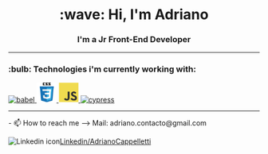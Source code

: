 <h1 align="center">:wave: Hi, I'm Adriano</h1>
<h3 align="center">I'm a Jr Front-End Developer</h3>
<hr>
<h3 align="left">:bulb: Technologies i'm currently working with:</h3>
<p align="left"> <a href="https://developer.mozilla.org/en-US/docs/Glossary/HTML5" target="_blank"> <img src="https://upload.wikimedia.org/wikipedia/commons/thumb/6/61/HTML5_logo_and_wordmark.svg/250px-HTML5_logo_and_wordmark.svg.png" alt="babel" width="40" height="40"/> </a> <a href="https://www.w3schools.com/css/" target="_blank"> <img src="https://raw.githubusercontent.com/devicons/devicon/master/icons/css3/css3-original-wordmark.svg" alt="css3" width="40" height="40"/> </a> <a href="https://developer.mozilla.org/en-US/docs/Web/JavaScript" target="_blank"> <img src="https://raw.githubusercontent.com/devicons/devicon/master/icons/javascript/javascript-original.svg" alt="javascript" width="40" height="40"/> </a>
 <a href="https://www.cypress.io" target="_blank"> <img src="https://raw.githubusercontent.com/simple-icons/simple-icons/6e46ec1fc23b60c8fd0d2f2ff46db82e16dbd75f/icons/cypress.svg" alt="cypress" width="40" height="40"/> </a></p>
<hr>
- 📫 How to reach me --> 
Mail: adriano.contacto@gmail.com <br>
<p><img src="https://image.flaticon.com/icons/png/128/174/174857.png" alt="Linkedin icon" width="25" height="25"><a href="https://www.linkedin.com/in/adriano-cappelletti-a114571b7/" target="_blank">Linkedin/AdrianoCappelletti</a></p>

<!---
AdriCappelletti/AdriCappelletti is a ✨ special ✨ repository because its `README.md` (this file) appears on your GitHub profile.
You can click the Preview link to take a look at your changes.
--->
